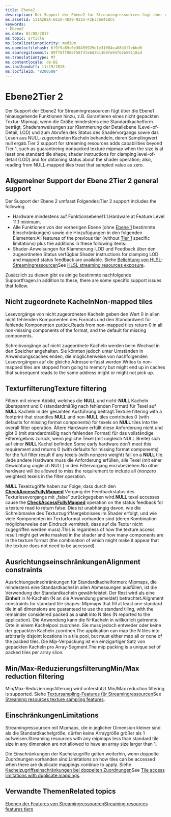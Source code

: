 ```yaml
---
title: Ebene2
description: Der Support der Ebene2 für Streamingressourcen fügt über die Ebene1 hinausgehende Funktionen hinzu, z.B. Garantieren eines nicht gepackten Textur-Mipmap, wenn die Größe mindestens eine Standardkachelform beträgt, Shaderanweisungen zur Klammerung der Detailebene (Level-of-Detail, LOD) und zum Abrufen des Status des Shadervorgangs sowie das Lesen aus NULL-zugeordneten Kacheln behandeln, deren Samplingwert null ergab.
ms.assetid: 111A28EA-661A-4D29-921A-F2E376A46DC5
keywords:
- Ebene2
ms.date: 02/08/2017
ms.topic: article
ms.localizationpriority: medium
ms.openlocfilehash: 6f9f9a69c0e30459929d1e31084ea88b3f7ebbd0
ms.sourcegitcommit: 89ff8ff88ef58f4fe6d3b1368fe94f62e59118ad
ms.translationtype: MT
ms.contentlocale: de-DE
ms.lasthandoff: 11/29/2018
ms.locfileid: "8200588"
---
```

# <a name="tier-2"></a><span data-ttu-id="24c10-104">Ebene2</span><span class="sxs-lookup"><span data-stu-id="24c10-104">Tier 2</span></span>


<span data-ttu-id="24c10-105">Der Support der Ebene2 für Streamingressourcen fügt über die Ebene1 hinausgehende Funktionen hinzu, z.B. Garantieren eines nicht gepackten Textur-Mipmap, wenn die Größe mindestens eine Standardkachelform beträgt, Shaderanweisungen zur Klammerung der Detailebene (Level-of-Detail, LOD) und zum Abrufen des Status des Shadervorgangs sowie das Lesen aus NULL-zugeordneten Kacheln behandeln, deren Samplingwert null ergab.</span><span class="sxs-lookup"><span data-stu-id="24c10-105">Tier 2 support for streaming resources adds capabilities beyond Tier 1, such as guaranteeing nonpacked texture mipmap when the size is at least one standard tile shape; shader instructions for clamping level-of-detail (LOD) and for obtaining status about the shader operation; also, reading from NULL-mapped tiles treat that sampled value as zero.</span></span>

## <a name="span-idtier2generalsupportspanspan-idtier2generalsupportspanspan-idtier2generalsupportspantier-2-general-support"></a><span data-ttu-id="24c10-106"><span id="Tier_2_general_support"></span><span id="tier_2_general_support"></span><span id="TIER_2_GENERAL_SUPPORT"></span>Allgemeiner Support der Ebene 2</span><span class="sxs-lookup"><span data-stu-id="24c10-106"><span id="Tier_2_general_support"></span><span id="tier_2_general_support"></span><span id="TIER_2_GENERAL_SUPPORT"></span>Tier 2 general support</span></span>


<span data-ttu-id="24c10-107">Der Support der Ebene 2 umfasst Folgendes:</span><span class="sxs-lookup"><span data-stu-id="24c10-107">Tier 2 support includes the following.</span></span>

-   <span data-ttu-id="24c10-108">Hardware mindestens auf Funktionsebene11.1.</span><span class="sxs-lookup"><span data-stu-id="24c10-108">Hardware at Feature Level 11.1 minimum.</span></span>
-   <span data-ttu-id="24c10-109">Alle Funktionen von der vorherigen Ebene (ohne [Ebene 1](tier-1.md) bestimmte Einschränkungen) sowie die Hinzufügungen in den folgenden Elementen:</span><span class="sxs-lookup"><span data-stu-id="24c10-109">All features of the previous tier (without [Tier 1](tier-1.md) specific limitations) plus the additions in these following items:</span></span>
-   <span data-ttu-id="24c10-110">Shader-Anweisungen für Klammerung-LOD und Feedback über den zugeordneten Status verfügbar.</span><span class="sxs-lookup"><span data-stu-id="24c10-110">Shader instructions for clamping LOD and mapped status feedback are available.</span></span> <span data-ttu-id="24c10-111">Siehe [Belichtung von HLSL-Streamingressourcen](hlsl-streaming-resources-exposure.md)</span><span class="sxs-lookup"><span data-stu-id="24c10-111">See [HLSL streaming resources exposure](hlsl-streaming-resources-exposure.md).</span></span>

<span data-ttu-id="24c10-112">Zusätzlich zu diesen gibt es einige bestimmte nachfolgende Supportfragen.</span><span class="sxs-lookup"><span data-stu-id="24c10-112">In addition to these, there are some specific support issues that follow.</span></span>

## <a name="span-idnon-mappedtilesspanspan-idnon-mappedtilesspanspan-idnon-mappedtilesspannon-mapped-tiles"></a><span data-ttu-id="24c10-113"><span id="Non-mapped_tiles"></span><span id="non-mapped_tiles"></span><span id="NON-MAPPED_TILES"></span>Nicht zugeordnete Kacheln</span><span class="sxs-lookup"><span data-stu-id="24c10-113"><span id="Non-mapped_tiles"></span><span id="non-mapped_tiles"></span><span id="NON-MAPPED_TILES"></span>Non-mapped tiles</span></span>


<span data-ttu-id="24c10-114">Lesevorgänge von nicht zugeordneten Kacheln geben den Wert 0 in allen nicht fehlenden Komponenten des Formats und den Standardwert für fehlende Komponenten zurück.</span><span class="sxs-lookup"><span data-stu-id="24c10-114">Reads from non-mapped tiles return 0 in all non-missing components of the format, and the default for missing components.</span></span>

<span data-ttu-id="24c10-115">Schreibvorgänge auf nicht zugeordnete Kacheln werden beim Wechsel in den Speicher angehalten. Sie könnten jedoch unter Umständen in Anwendungscaches enden, die möglicherweise von nachfolgenden Lesevorgängen auf die gleiche Adresse erfasst werden.</span><span class="sxs-lookup"><span data-stu-id="24c10-115">Writes to non-mapped tiles are stopped from going to memory but might end up in caches that subsequent reads to the same address might or might not pick up.</span></span>

## <a name="span-idtexturefilteringspanspan-idtexturefilteringspanspan-idtexturefilteringspantexture-filtering"></a><span data-ttu-id="24c10-116"><span id="Texture_filtering"></span><span id="texture_filtering"></span><span id="TEXTURE_FILTERING"></span>Texturfilterung</span><span class="sxs-lookup"><span data-stu-id="24c10-116"><span id="Texture_filtering"></span><span id="texture_filtering"></span><span id="TEXTURE_FILTERING"></span>Texture filtering</span></span>


<span data-ttu-id="24c10-117">Filtern mit einem Abbild, welches die **NULL** und nicht-**NULL** Kacheln überspannt und 0 (standardmäßig nach fehlenden Format) für Texel auf **NULL** Kacheln in der gesamten Ausführung beiträgt.</span><span class="sxs-lookup"><span data-stu-id="24c10-117">Texture filtering with a footprint that straddles **NULL** and non-**NULL** tiles contributes 0 (with defaults for missing format components) for texels on **NULL** tiles into the overall filter operation.</span></span> <span data-ttu-id="24c10-118">Ältere Hardware erfüllt diese Anforderung nicht und gibt 0 (mit standardmäßig nach fehlenden Format) für das vollständige Filterergebnis zurück, wenn jegliche Texel (mit ungleich NULL Breite) sich auf einer **NULL** Kachel befinden.</span><span class="sxs-lookup"><span data-stu-id="24c10-118">Some early hardware don't meet this requirement and returns 0 (with defaults for missing format components) for the full filter result if any texels (with nonzero weight) fall on a **NULL** tile.</span></span> <span data-ttu-id="24c10-119">Jede andere Hardware muss die Anforderung erfüllen, alle Texel (mit einer Gewichtung ungleich NULL) in den Filtervorgang einzubeziehen.</span><span class="sxs-lookup"><span data-stu-id="24c10-119">No other hardware will be allowed to miss the requirement to include all (nonzero weighted) texels in the filter operation.</span></span>

<span data-ttu-id="24c10-120">**NULL** Texelzugriffe haben zur Folge, dass durch den [**CheckAccessFullyMapped**](https://msdn.microsoft.com/library/windows/desktop/dn292083) Vorgang der Feedbackstatus des Texturlesevorgangs mit „false” zurückgegeben wird.</span><span class="sxs-lookup"><span data-stu-id="24c10-120">**NULL** texel accesses cause the [**CheckAccessFullyMapped**](https://msdn.microsoft.com/library/windows/desktop/dn292083) operation on the status feedback for a texture read to return false.</span></span> <span data-ttu-id="24c10-121">Dies ist unabhängig davon, wie die Schreibmaske des Texturzugriffsergebnisses im Shader erfolgt, und wie viele Komponenten im Texturformat vorhanden sind (deren Kombination möglicherweise den Eindruck vermittelt, dass auf die Textur nicht zugegriffen werden muss).</span><span class="sxs-lookup"><span data-stu-id="24c10-121">This is regardless of how the texture access result might get write masked in the shader and how many components are in the texture format (the combination of which might make it appear that the texture does not need to be accessed).</span></span>

## <a name="span-idalignmentconstraintsspanspan-idalignmentconstraintsspanspan-idalignmentconstraintsspanalignment-constraints"></a><span data-ttu-id="24c10-122"><span id="Alignment_constraints"></span><span id="alignment_constraints"></span><span id="ALIGNMENT_CONSTRAINTS"></span>Ausrichtungseinschränkungen</span><span class="sxs-lookup"><span data-stu-id="24c10-122"><span id="Alignment_constraints"></span><span id="alignment_constraints"></span><span id="ALIGNMENT_CONSTRAINTS"></span>Alignment constraints</span></span>


<span data-ttu-id="24c10-123">Ausrichtungseinschränkungen für Standardkachelformen: Mipmaps, die mindestens eine Standardkachel in allen Abmessungen ausfüllen, ist die Verwendung der Standardkacheln gewährleistet. Der Rest wird als eine **Einheit** in N-Kacheln (N an die Anwendung gemeldet) betrachtet.</span><span class="sxs-lookup"><span data-stu-id="24c10-123">Alignment constraints for standard tile shapes: Mipmaps that fill at least one standard tile in all dimensions are guaranteed to use the standard tiling, with the remainder considered packed as a **unit** into N tiles (N reported to the application).</span></span> <span data-ttu-id="24c10-124">Die Anwendung kann die N-Kacheln in willkürlich getrennte Orte in einem Kachelpool zuordnen. Sie muss jedoch entweder oder keine der gepackten Kacheln zuordnen.</span><span class="sxs-lookup"><span data-stu-id="24c10-124">The application can map the N tiles into arbitrarily disjoint locations in a tile pool, but must either map all or none of the packed tiles.</span></span> <span data-ttu-id="24c10-125">Die Mip-Verpackung ist ein einzigartiger Satz von gepackten Kacheln pro Array-Segment.</span><span class="sxs-lookup"><span data-stu-id="24c10-125">The mip packing is a unique set of packed tiles per array slice.</span></span>

## <a name="span-idminmaxreductionfilteringspanspan-idminmaxreductionfilteringspanspan-idminmaxreductionfilteringspanminmax-reduction-filtering"></a><span data-ttu-id="24c10-126"><span id="Min_Max_reduction_filtering"></span><span id="min_max_reduction_filtering"></span><span id="MIN_MAX_REDUCTION_FILTERING"></span>Min/Max-Reduzierungsfilterung</span><span class="sxs-lookup"><span data-stu-id="24c10-126"><span id="Min_Max_reduction_filtering"></span><span id="min_max_reduction_filtering"></span><span id="MIN_MAX_REDUCTION_FILTERING"></span>Min/Max reduction filtering</span></span>


<span data-ttu-id="24c10-127">Min/Max-Reduzierungsfilterung wird unterstützt.</span><span class="sxs-lookup"><span data-stu-id="24c10-127">Min/Max reduction filtering is supported.</span></span> <span data-ttu-id="24c10-128">Siehe [Textursampling-Features für Streamingressourcen](streaming-resources-texture-sampling-features.md)</span><span class="sxs-lookup"><span data-stu-id="24c10-128">See [Streaming resources texture sampling features](streaming-resources-texture-sampling-features.md).</span></span>

## <a name="span-idlimitationsspanspan-idlimitationsspanspan-idlimitationsspanlimitations"></a><span data-ttu-id="24c10-129"><span id="Limitations"></span><span id="limitations"></span><span id="LIMITATIONS"></span>Einschränkungen</span><span class="sxs-lookup"><span data-stu-id="24c10-129"><span id="Limitations"></span><span id="limitations"></span><span id="LIMITATIONS"></span>Limitations</span></span>


<span data-ttu-id="24c10-130">Streamingressourcen mit Mipmaps, die in jeglicher Dimension kleiner sind als die Standardkachelgröße, dürfen keine Arraygröße größer als 1 aufweisen.</span><span class="sxs-lookup"><span data-stu-id="24c10-130">Streaming resources with any mipmaps less than standard tile size in any dimension are not allowed to have an array size larger than 1.</span></span>

<span data-ttu-id="24c10-131">Die Einschränkungen der Kachelzugriffe gelten weiterhin, wenn doppelte Zuordnungen vorhanden sind.</span><span class="sxs-lookup"><span data-stu-id="24c10-131">Limitations on how tiles can be accessed when there are duplicate mappings continue to apply.</span></span> <span data-ttu-id="24c10-132">Siehe [Kachelzugriffseinschränkungen bei doppelten Zuordnungen](tile-access-limitations-with-duplicate-mappings.md)</span><span class="sxs-lookup"><span data-stu-id="24c10-132">See [Tile access limitations with duplicate mappings](tile-access-limitations-with-duplicate-mappings.md).</span></span>

## <a name="span-idrelated-topicsspanrelated-topics"></a><span data-ttu-id="24c10-133"><span id="related-topics"></span>Verwandte Themen</span><span class="sxs-lookup"><span data-stu-id="24c10-133"><span id="related-topics"></span>Related topics</span></span>


[<span data-ttu-id="24c10-134">Ebenen der Features von Streamingressourcen</span><span class="sxs-lookup"><span data-stu-id="24c10-134">Streaming resources features tiers</span></span>](streaming-resources-features-tiers.md)

 

 




